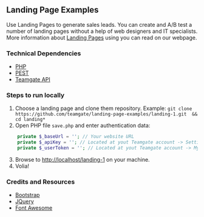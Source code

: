 ## Landing Page Examples

Use Landing Pages to generate sales leads. You can create and A/B test a number of landing pages without a help of web designers and IT specialists. More information about [Landing Pages](https://www.teamgate.com/features/landing-pages) using you can read on our webpage.

### Technical Dependencies

- [PHP](http://www.php.net)
- [PEST](https://github.com/pest-parser/pest)
- [Teamgate API](http://docs.teamgate.com/v4/reference)

### Steps to run locally

1. Choose a landing page and clone them repository. Example: `git clone https://github.com/teamgate/landing-page-examples/landing-1.git  && cd landing*`
2. Open PHP file `save.php` and enter authentication data:
```php
    private $_baseUrl = ''; // Your website URL
    private $_apiKey = ''; // Located at yout Teamgate account -> Settings -> Additional features -> External Apps
    private $_userToken = ''; // Located at yout Teamgate account -> My profile -> Integrations -> API access
```
3. Browse to [http://localhost/landing-1](http://localhost/landing-1) on your machine.
4. Volia!

### Credits and Resources

- [Bootstrap](http://getbootstrap.com)
- [JQuery](http://jquery.com)
- [Font Awesome](http://fontawesome.io/)
